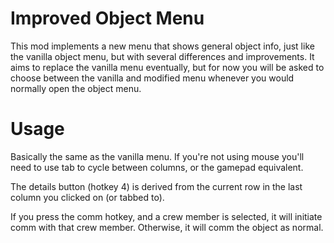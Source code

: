 # Improved Object Menu
This mod implements a new menu that shows general object info, just like the vanilla object menu, but with several differences and improvements. It aims to replace the vanilla menu eventually, but for now you will be asked to choose between the vanilla and modified menu whenever you would normally open the object menu.

# Usage
Basically the same as the vanilla menu. If you're not using mouse you'll need to use tab to cycle between columns, or the gamepad equivalent.

The details button (hotkey 4) is derived from the current row in the last column you clicked on (or tabbed to).

If you press the comm hotkey, and a crew member is selected, it will initiate comm with that crew member. Otherwise, it will comm the object as normal.
